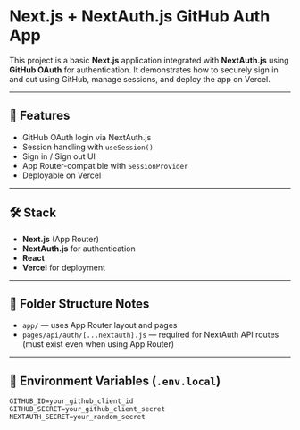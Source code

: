 # Next.js + NextAuth.js GitHub Auth App

This project is a basic **Next.js** application integrated with **NextAuth.js** using **GitHub OAuth** for authentication. It demonstrates how to securely sign in and out using GitHub, manage sessions, and deploy the app on Vercel.

---

## 🚀 Features

- GitHub OAuth login via NextAuth.js
- Session handling with `useSession()`
- Sign in / Sign out UI
- App Router-compatible with `SessionProvider`
- Deployable on Vercel

---

## 🛠️ Stack

- **Next.js** (App Router)
- **NextAuth.js** for authentication
- **React**
- **Vercel** for deployment

---

## 📁 Folder Structure Notes

- `app/` — uses App Router layout and pages
- `pages/api/auth/[...nextauth].js` — required for NextAuth API routes  
  (must exist even when using App Router)

---

## 🔐 Environment Variables (`.env.local`)

```env
GITHUB_ID=your_github_client_id
GITHUB_SECRET=your_github_client_secret
NEXTAUTH_SECRET=your_random_secret
